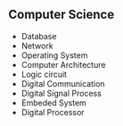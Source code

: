 ## Computer Science
- Database
- Network
- Operating System
- Computer Architecture
- Logic circuit
- Digital Communication
- Digital Signal Process
- Embeded System 
- Digital Processor
